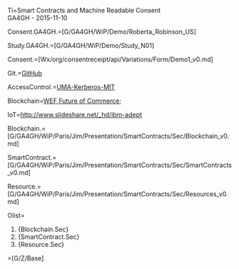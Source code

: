 Ti=Smart Contracts and Machine Readable Consent<br>GA4GH - 2015-11-10

Consent.GA4GH.=[G/GA4GH/WiP/Demo/Roberta_Robinson_US]

Study.GA4GH.=[G/GA4GH/WiP/Demo/Study_N01]

Consent.=[Wx/org/consentreceipt/api/Variations/Form/Demo1_v0.md]

Git.=<a href="http://github.com">GitHub</a>

AccessControl.=<a href="http://www.kerberos.org/">UMA-Kerberos-MIT</a>

Blockchain=<a href="http://www3.weforum.org/docs/WEF_The_future__of_financial_services.pdf">WEF Future of Commerce</a>; 

IoT=<a href="http://www.slideshare.net/_hd/ibm-adept">http://www.slideshare.net/_hd/ibm-adept</a>

Blockchain.=[G/GA4GH/WiP/Paris/Jim/Presentation/SmartContracts/Sec/Blockchain_v0.md]

SmartContract.=[G/GA4GH/WiP/Paris/Jim/Presentation/SmartContracts/Sec/SmartContracts_v0.md]

Resource.=[G/GA4GH/WiP/Paris/Jim/Presentation/SmartContracts/Sec/Resources_v0.md]

Olist=<ol><li>{Blockchain.Sec}<li>{SmartContract.Sec}<li>{Resource.Sec}</ol>

=[G/Z/Base]
